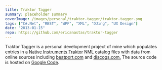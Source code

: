 ```yaml
---
title: Traktor Tagger
summary: placeholder summary
coverImage: /images/personal/traktor-tagger/traktor-tagger.png
tags: ["C#.Net", "REST", "WPF", "XML", "DJing", "UX Design"]
date: "2013-01-15"
repo: https://github.com/ericanastas/traktor-tagger
---
```


Traktor Tagger is a personal development project of mine which populates entries in a [Native Instruments Traktor](http://www.native-instruments.com/en/traktor/) NML catalog files with data from online sources including [beatport.com](http://www.beatport.com/) and [discogs.com.](http://www.discogs.com/) The source code is hosted on [Google Code](http://code.google.com/p/traktor-tagger/).
